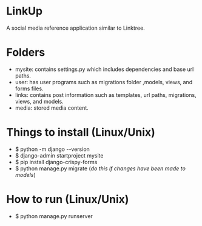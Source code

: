 # LinkUp
 A social media reference application similar to Linktree.
 
# Folders
- mysite: contains settings.py which includes dependencies and base url paths.
- user: has user programs such as migrations folder ,models, views, and forms files.
- links: contains post information such as templates, url paths, migrations, views, and models.
- media: stored media content.

# Things to install (Linux/Unix)
- $ python -m django --version
- $ django-admin startproject mysite
- $ pip install django-crispy-forms
- $ python manage.py migrate (*do this if changes have been made to models*)

# How to run (Linux/Unix)
- $ python manage.py runserver
